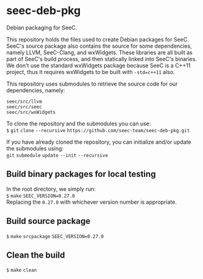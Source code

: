# seec-deb-pkg
Debian packaging for SeeC.

This repository holds the files used to create Debian packages for SeeC.
SeeC's source package also contains the source for some dependencies, namely LLVM, SeeC-Clang, and wxWidgets.
These libraries are all built as part of SeeC's build process, and then statically linked into SeeC's binaries.
We don't use the standard wxWidgets package because SeeC is a C++11 project,
thus it requires wxWidgets to be built with `-std=c++11` also.

This repository uses submodules to retrieve the source code for our dependencies, namely:
```
seec/src/llvm
seec/src/seec
seec/src/wxWidgets
```

To clone the repository and the submodules you can use:  
`$` `git` `clone` `--recursive` `https://github.com/seec-team/seec-deb-pkg.git`

If you have already cloned the repository, you can initialize and/or update the submodules using:  
`git` `submodule` `update` `--init` `--recursive`


## Build binary packages for local testing

In the root directory, we simply run:  
`$` `make` `SEEC_VERSION=0.27.0`  
Replacing the `0.27.0` with whichever version number is appropriate.


## Build source package

`$` `make` `srcpackage` `SEEC_VERSION=0.27.0`  


## Clean the build

`$` `make` `clean`  

